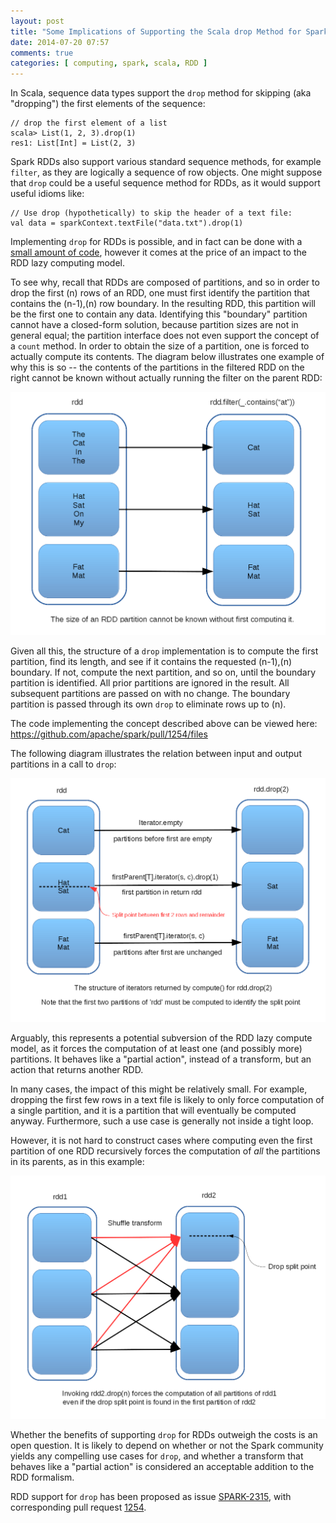 ```yaml
---
layout: post
title: "Some Implications of Supporting the Scala drop Method for Spark RDDs"
date: 2014-07-20 07:57
comments: true
categories: [ computing, spark, scala, RDD ]
---
```

In Scala, sequence data types support the `drop` method for skipping (aka "dropping") the first elements of the sequence:

    // drop the first element of a list
    scala> List(1, 2, 3).drop(1)
    res1: List[Int] = List(2, 3)

Spark RDDs also support various standard sequence methods, for example `filter`, as they are logically a sequence of row objects.  One might suppose that `drop` could be a useful sequence method for RDDs, as it would support useful idioms like:

    // Use drop (hypothetically) to skip the header of a text file:
    val data = sparkContext.textFile("data.txt").drop(1)

Implementing `drop` for RDDs is possible, and in fact can be done with a [small amount of code](https://github.com/apache/spark/pull/1254/files), however it comes at the price of an impact to the RDD lazy computing model. 

To see why, recall that RDDs are composed of partitions, and so in order to drop the first (n) rows of an RDD, one must first identify the partition that contains the (n-1),(n) row boundary.  In the resulting RDD, this partition will be the first one to contain any data.  Identifying this "boundary" partition cannot have a closed-form solution, because partition sizes are not in general equal;  the partition interface does not even support the concept of a `count` method.  In order to obtain the size of a partition, one is forced to actually compute its contents.  The diagram below illustrates one example of why this is so -- the contents of the partitions in the filtered RDD on the right cannot be known without actually running the filter on the parent RDD:

![image](/assets/images/rdd_drop/rdd-drop-1.png)


Given all this, the structure of a `drop` implementation is to compute the first partition, find its length, and see if it contains the requested (n-1),(n) boundary.  If not, compute the next partition, and so on, until the boundary partition is identified.  All prior partitions are ignored in the result.  All subsequent partitions are passed on with no change.  The boundary partition is passed through its own `drop` to eliminate rows up to (n).  

The code implementing the concept described above can be viewed here:
https://github.com/apache/spark/pull/1254/files

The following diagram illustrates the relation between input and output partitions in a call to `drop`:

![image](/assets/images/rdd_drop/rdd-drop-2.png)


Arguably, this represents a potential subversion of the RDD lazy compute model, as it forces the computation of at least one (and possibly more) partitions.  It behaves like a "partial action", instead of a transform, but an action that returns another RDD.

In many cases, the impact of this might be relatively small.  For example, dropping the first few rows in a text file is likely to only force computation of a single partition, and it is a partition that will eventually be computed anyway.  Furthermore, such a use case is generally not inside a tight loop.

However, it is not hard to construct cases where computing even the first partition of one RDD recursively forces the computation of *all* the partitions in its parents, as in this example:

![image](/assets/images/rdd_drop/rdd-drop-3.png)


Whether the benefits of supporting `drop` for RDDs outweigh the costs is an open question.  It is likely to depend on whether or not the Spark community yields any compelling use cases for `drop`, and whether a transform that behaves like a "partial action" is considered an acceptable addition to the RDD formalism.

RDD support for `drop` has been proposed as issue [SPARK-2315](https://issues.apache.org/jira/browse/SPARK-2315), with corresponding pull request [1254](https://github.com/apache/spark/pull/1254/).
